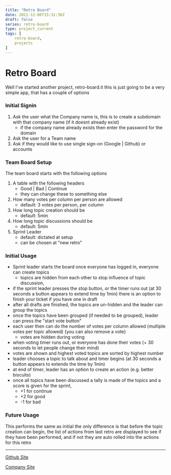 ```yaml
---
title: "Retro Board"
date: 2021-12-06T15:31:36Z
draft: false
series: retro-board
type: project_current
tags: [
	retro-board,
	projects
]
---
```


# Retro Board
Well I've started another project, retro-board.it this is just going to be a very simple app, that has a couple of options

### Initial Signin
1. Ask the user what the Company name is, this is to create a subdomain with that company name (if it doesnt already exist)
	- if the company name already exists then enter the password for the domain
2. Ask the user for a Team name
3. Ask if they would like to use single sign-on (Google | Github) or accounts

### Team Board Setup
The team board starts with the following options

1. A table with the following headers
	- Good | Bad | Continue
	- they can change these to something else
2. How many votes per column per person are allowed 
	- default: 3 votes per person, per column
3. How long topic creation should be 
	- default: 5min
4. How long topic discussions should be 
	- default: 5min
5. Sprint Leader
	- default: dictated at setup
	- can be chosen at "new retro"

### Initial Usage
- Sprint leader starts the board once everyone has logged in, everyone can create topics 
	- topics are hidden from each other to stop influence of topic discussion,
- if the sprint leader presses the stop button, or the timer runs out (at 30 seconds a button appears to extend time by 1min) there is an option to finish your ticket if you have one in draft
- after all drafts are finished, the topics are un-hidden and the leader can group the topics
- once the topics have been grouped (if needed to be grouped), leader can press the "start vote button"
- each user then can do the number of votes per column allowed (multiple votes per topic allowed) {you can also remove a vote} 
	- votes are hidden during voting
- when voting timer runs out, or everyone has done their votes (+ 30 seconds to let people change their mind)
- votes are shown and highest voted topics are sorted by highest number
- leader chooses a topic to talk about and timer begins (at 30 seconds a button appears to extends the time by 1min)
- at end of timer, leader has an option to create an action (e.g. better biscuits)
- once all topics have been discussed a tally is made of the topics and a score is given for the sprint, 
	- +1 for continue
	- +2 for good 
	- -1 for bad

### Future Usage
This performs the same as initial the only difference is that before the topic creation can begin, the list of actions from last retro are displayed to see if they have been performed, and if not they are auto rolled into the actions for this retro

---
[Github Site](https://github.com/retro-board)

[Company Site](https://retro-board.it)